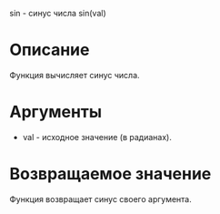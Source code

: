 sin - синус числа
    sin(val)

Описание
========

Функция вычисляет синус числа.

Аргументы
=========

* val - исходное значение (в радианах).

Возвращаемое значение
=====================

Функция возвращает синус своего аргумента.
